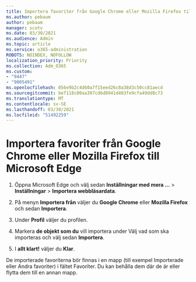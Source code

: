 ```yaml
---
title: Importera favoriter från Google Chrome eller Mozilla Firefox till Microsoft Edge
ms.author: pebaum
author: pebaum
manager: scotv
ms.date: 03/30/2021
ms.audience: Admin
ms.topic: article
ms.service: o365-administration
ROBOTS: NOINDEX, NOFOLLOW
localization_priority: Priority
ms.collection: Adm_O365
ms.custom:
- "9447"
- "9005491"
ms.openlocfilehash: 056e9b2c4d60a7f15eed26c8a38d3c50cc81aecd
ms.sourcegitcommit: bef118c00aa397cd6d8941d403fe9cfa49dd8c73
ms.translationtype: MT
ms.contentlocale: sv-SE
ms.lasthandoff: 03/30/2021
ms.locfileid: "51492259"
---
```

# <a name="import-favorites-from-google-chrome-or-mozilla-firefox-to-microsoft-edge"></a>Importera favoriter från Google Chrome eller Mozilla Firefox till Microsoft Edge

1. Öppna Microsoft Edge och välj sedan **Inställningar med mera ...**  >  **Inställningar**  >  **Importera webbläsardata**.

1. På menyn **Importera från** väljer du **Google Chrome** eller **Mozilla Firefox** och sedan **Importera**.

1. Under **Profil** väljer du profilen.

1. Markera **de objekt som du** vill importera under Välj vad som ska importeras och välj sedan **Importera**.

1. I **allt klart!** väljer du **Klar**.

De importerade favoriterna bör finnas i en mapp (till exempel Importerade eller Andra favoriter) i fältet Favoriter. Du kan behålla dem där de är eller flytta dem till en annan mapp.
